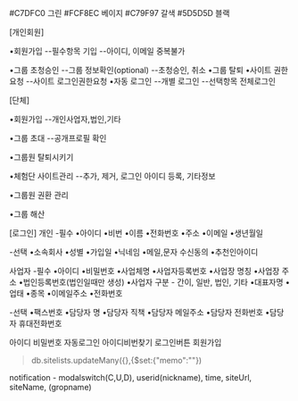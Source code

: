 #C7DFC0 그린
#FCF8EC 베이지
#C79F97 갈색
#5D5D5D 블랙

[개인회원]

•회원가입
--필수항목 기입
--아이디, 이메일 중복불가

<!-- --약관동의 -->

<!-- •그룹 가입요청
--그룹 리스트에서 선택
--그룹 검색 -->

•그룹 초청승인
--그룹 정보확인(optional)
--초청승인, 취소
•그룹 탈퇴
•사이트 권한요청
--사이트 로그인권한요청
•자동 로그인
--개별 로그인
--선택항목 전체로그인

[단체]

•회원가입
--개인사업자,법인,기타

•그룹 초대
--공개프로필 확인

•그룹원 탈퇴시키기

•체험단 사이트관리
--추가, 제거, 로그인 아이디 등록, 기타정보

•그룹원 권환 관리

•그룹 해산

[로그인]
개인 -필수
•아이디
•비번
•이름
•전화번호
•주소
•이메일
•생년월일

-선택
•소속회사
•성별
•가입일
•닉네임
•메일,문자 수신동의
•추천인아이디

사업자 -필수
•아이디
•비밀번호
•사업체명
•사업자등록번호
•사업장 명칭
•사업장 주소
•법인등록번호(법인일때만 생성)
•사업자 구분 - 간이, 일반, 법인, 기타
•대표자명
•업태
•종목
•이메일주소
•전화번호

-선택
•팩스번호
•담당자 명
•담당자 직책
•담당자 메일주소
•담당자 전화번호
•담당자 휴대전화번호

아이디
비밀번호
자동로그인
아이디비번찾기
로그인버튼
회원가입

<!-- / > /login > /sitelist > /editProfile
                       > /invite
                       > /authority
                       > /groupAdministrate
                       > /notice

  > /join > /individual > /validateId
                        > /searchAddress

          > /group      > /validateId
                        > /searchAddress

  > /findId

  > /findPw -->

> db.sitelists.updateMany({},{$set:{"memo":""})

notification - modalswitch(C,U,D), userid(nickname), time, siteUrl, siteName, (gropname)
